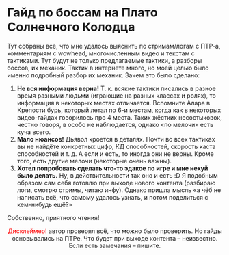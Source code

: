 # Гайд по боссам на Плато Солнечного Колодца #
Тут собраны всё, что мне удалось выяснить по стримам/логам с ПТР-а, комментариям с wowhead, многочисленным видео и текстам с тактиками. 
Тут будут не только предлагаемые тактики, а разборы боссов, их механик. Тактик в интернете много, но моей целью было именно подробный разбор их механик.
Зачем это было сделано:
1. **Не вся информация верна!** Т. к. всякие тактики писались в разное время разными людьми (играющие на разных классах и ролях), то информация в некоторых местах отличается. Вспомните Алара в Крепости бурь, который летал по 6-и местам, когда как в некоторых видео-гайдах говорилось про 4 места. Таких жёстких несостыковок, честно говоря, в особо не наблюдается, однако «по мелочи» есть куча всего.
2. **Мало нюансов!** Дьявол кроется в деталях. Почти во всех тактиках вы не найдёте конкретных цифр, КД способностей, скорость каста способностей и т. д. А если и есть, то иногда они не верны. Кроме того, есть другие мелочи (некоторые очень важны).
3. **Хотел попробовать сделать что-то эдакое по игре и мне нехуй было делать.** Ну, в действительности так оно и есть :D Я подобным образом сам себя готовлю при выходе нового контента (разбираю логи, смотрю стримы, читаю инфу). Однако пришла мысль «а чёб не написать всё, что самому удалось узнать, и потом поделиться с кем-нибудь ещё?»


Собственно, приятного чтения!


<p align="center">
  <span style="color: red"> Дисклеймер! </span> автор проверял всё, что можно было проверить. Но гайды основывались на ПТРе. Что будет при выходе контента – неизвестно.  Если есть замечания – пишите.
</p>
